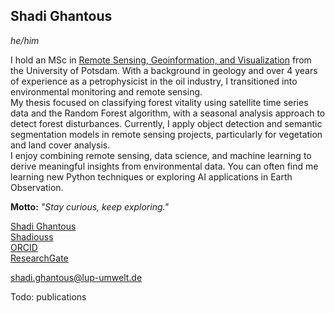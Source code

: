 ## Shadi Ghantous
*he/him*

I hold an MSc in [Remote Sensing, Geoinformation, and Visualization](https://up-rs-esp.github.io/msc-rsiv/) from the University of Potsdam. With a background in geology and over 4 years of experience as a petrophysicist in the oil industry, I transitioned into environmental monitoring and remote sensing.  
My thesis focused on classifying forest vitality using satellite time series data and the Random Forest algorithm, with a seasonal analysis approach to detect forest disturbances. Currently, I apply object detection and semantic segmentation models in remote sensing projects, particularly for vegetation and land cover analysis.  
I enjoy combining remote sensing, data science, and machine learning to derive meaningful insights from environmental data. You can often find me learning new Python techniques or exploring AI applications in Earth Observation.

<i class="fa-solid fa-compass"></i> **Motto:** *"Stay curious, keep exploring."*

<i class="fa-brands fa-linkedin"></i> [Shadi Ghantous](https://www.linkedin.com/in/shadi-ghantous-4907ba198/)  
<i class="fa-brands fa-github"></i> [Shadiouss](https://github.com/Shadiouss)  
<i class="fa-brands fa-orcid"></i> [ORCID](https://orcid.org/0009-0008-6979-5311)  
<i class="fa-brands fa-researchgate"></i> [ResearchGate](https://www.researchgate.net/profile/Shadi-Ghantous-2)

<i class="fa-solid fa-envelope"></i> [shadi.ghantous@lup-umwelt.de](mailto:shadi.ghantous@lup-umwelt.de)

Todo: publications


